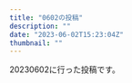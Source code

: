 ```yaml
---
title: "0602の投稿"
description: ""
date: "2023-06-02T15:23:04Z"
thumbnail: ""
---
```

20230602に行った投稿です。
<!--more-->
